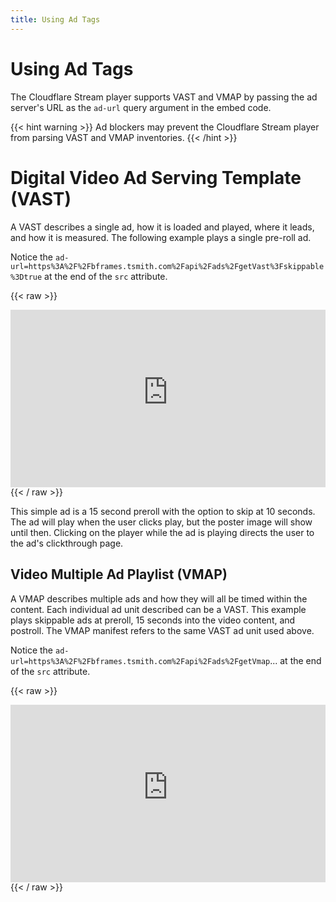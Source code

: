 ```yaml
---
title: Using Ad Tags
---
```


# Using Ad Tags

The Cloudflare Stream player supports VAST and VMAP by passing the ad server's
URL as the `ad-url` query argument in the embed code.

{{< hint warning >}}
Ad blockers may prevent the Cloudflare Stream player from parsing VAST and VMAP
inventories.
{{< /hint >}}

# Digital Video Ad Serving Template (VAST)

A VAST describes a single ad, how it is loaded and played, where it leads, and
how it is measured. The following example plays a single pre-roll ad.

Notice the
`ad-url=https%3A%2F%2Fbframes.tsmith.com%2Fapi%2Fads%2FgetVast%3Fskippable%3Dtrue` at the end of the `src` attribute.

{{< raw >}}
<div style="position: relative; padding-top: 56.25%;">
  <iframe
    src="https://customer-igynxd2rwhmuoxw8.cloudflarestream.com/46c8b7f480d410840758c1cb14a72e47/iframe?poster=https%3A%2F%2Fcustomer-igynxd2rwhmuoxw8.cloudflarestream.com%2F46c8b7f480d410840758c1cb14a72e47%2Fthumbnails%2Fthumbnail.jpg%3Ftime%3D%26height%3D600&ad-url=https%3A%2F%2Fbframes.tsmith.com%2Fapi%2Fads%2FgetVast%3Fskippable%3Dtrue"
    loading="lazy"
    style="border: none; position: absolute; top: 0; left: 0; height: 100%; width: 100%;"
    allow="accelerometer; gyroscope; autoplay; encrypted-media; picture-in-picture;"
    allowfullscreen="true"
    id="player"
  ></iframe>
</div>
{{< / raw >}}

This simple ad is a 15 second preroll with the option to skip at 10 seconds. The
ad will play when the user clicks play, but the poster image will show until then.
Clicking on the player while the ad is playing directs the user to the ad's
clickthrough page.

## Video Multiple Ad Playlist (VMAP)

A VMAP describes multiple ads and how they will all be timed within the content.
Each individual ad unit described can be a VAST. This example plays skippable ads
at preroll, 15 seconds into the video content, and postroll. The VMAP manifest
refers to the same VAST ad unit used above.

Notice the
`ad-url=https%3A%2F%2Fbframes.tsmith.com%2Fapi%2Fads%2FgetVmap`... at the end of the `src` attribute.


{{< raw >}}
<div style="position: relative; padding-top: 56.25%;">
  <iframe
    src="https://customer-igynxd2rwhmuoxw8.cloudflarestream.com/46c8b7f480d410840758c1cb14a72e47/iframe?poster=https%3A%2F%2Fcustomer-igynxd2rwhmuoxw8.cloudflarestream.com%2F46c8b7f480d410840758c1cb14a72e47%2Fthumbnails%2Fthumbnail.jpg%3Ftime%3D%26height%3D600&ad-url=https%3A%2F%2Fbframes.tsmith.com%2Fapi%2Fads%2FgetVmap%3Fpre%3Dtrue%26mid%3D00%3A00%3A15%26post%3Dtrue%26skippable%3Dtrue"
    loading="lazy"
    style="border: none; position: absolute; top: 0; left: 0; height: 100%; width: 100%;"
    allow="accelerometer; gyroscope; autoplay; encrypted-media; picture-in-picture;"
    allowfullscreen="true"
    id="player"
  ></iframe>
</div>
{{< / raw >}}
